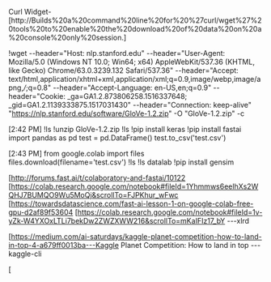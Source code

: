 Curl Widget-[http://Builds%20a%20command%20line%20for%20%27curl/wget%27%20tools%20to%20enable%20the%20download%20of%20data%20on%20a%20console%20only%20session.]


!wget --header="Host: nlp.stanford.edu" --header="User-Agent: Mozilla/5.0 (Windows NT 10.0; Win64; x64) AppleWebKit/537.36 (KHTML, like Gecko) Chrome/63.0.3239.132 Safari/537.36" --header="Accept: text/html,application/xhtml+xml,application/xml;q=0.9,image/webp,image/apng,*/*;q=0.8" --header="Accept-Language: en-US,en;q=0.9" --header="Cookie: _ga=GA1.2.873806258.1516337648; _gid=GA1.2.1139333875.1517031430" --header="Connection: keep-alive" "https://nlp.stanford.edu/software/GloVe-1.2.zip" -O "GloVe-1.2.zip" -c




[2:42 PM]
!ls
!unzip GloVe-1.2.zip
!ls
!pip install keras
!pip install fastai
import pandas as pd
test = pd.DataFrame()
test.to_csv('test.csv')

[2:43 PM]
from google.colab import files
files.download(filename='test.csv')
!ls
!ls datalab
!pip install gensim

[http://forums.fast.ai/t/colaboratory-and-fastai/10122
[https://colab.research.google.com/notebook#fileId=1Yhmmws6eelhXs2WQHJ7BUMQO9Wu5MoQj&scrollTo=FJPKhur_wFwc
[https://towardsdatascience.com/fast-ai-lesson-1-on-google-colab-free-gpu-d2af89f53604
[https://colab.research.google.com/notebook#fileId=1v-yZk-W4YXOxLTLi7bekDw2ZWZXWW216&scrollTo=mKaIFIz17_bY ---xlrd

[https://medium.com/ai-saturdays/kaggle-planet-competition-how-to-land-in-top-4-a679ff0013ba---Kaggle Planet Competition: How to land in top ---kaggle-cli

[

